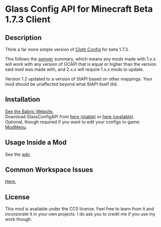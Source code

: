 # Glass Config API for Minecraft Beta 1.7.3 Client

## Description

Think a far more simple version of [Cloth Config](https://www.curseforge.com/minecraft/mc-mods/cloth-config) for beta 1.7.3.

This follows the [semver](https://semver.org/) summary, which means any mods made with 1.x.x will work with any version of GCAPI that is equal or higher than the version said mod was made with, and 2.x.x will require 1.x.x mods to update. 

Version 1.2 updated to a version of StAPI based on other mappings. Your mod should be unaffected beyond what StAPI itself did.

## Installation

[See the Babric Website.](https://babric.github.io/)  
Download GlassConfigAPI from [here (stable)](https://maven.glass-launcher.net/#/releases/net/glasslauncher/mods/GlassConfigAPI) or [here (unstable)](https://jenkins.glass-launcher.net/job/Glass-Config-API/).  
Optional, though required if you want to edit your configs in-game: [ModMenu](https://github.com/calmilamsy/ModMenu).  

## Usage Inside a Mod

See the [wiki](https://github.com/calmilamsy/glass-config-api/wiki).

## Common Workspace Issues

[Here.](https://github.com/calmilamsy/BIN-fabric-example-mod#common-issues)

## License

This mod is available under the CC0 license. Feel free to learn from it and incorporate it in your own projects. I do ask you to credit me if you use my work though.
